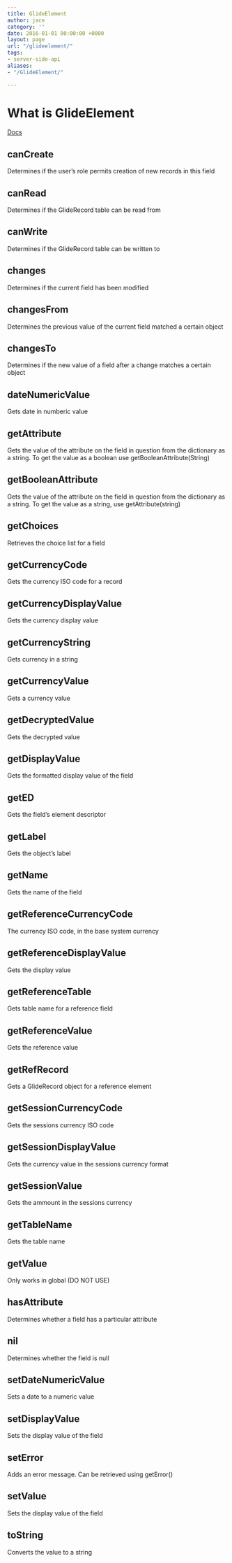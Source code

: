 ```yaml
---
title: GlideElement
author: jace
category: ''
date: 2016-01-01 00:00:00 +0000
layout: page
url: "/glideelement/"
tags:
- server-side-api
aliases:
- "/GlideElement/"

---
```

# What is GlideElement
<!--more-->

[Docs](https://docs.servicenow.com/bundle/kingston-application-development/page/app-store/dev_portal/API_reference/glideElement/concept/c_GlideElementScopedAPI.html)


## canCreate

Determines if the user’s role permits creation of new records in this field                                                                             

## canRead

Determines if the GlideRecord table can be read from                                                                                                    

## canWrite

Determines if the GlideRecord table can be written to                                                                                                   

## changes

Determines if the current field has been modified                                                                                                       

## changesFrom

Determines the previous value of the current field matched a certain object                                                                             

## changesTo

Determines if the new value of a field after a change matches a certain object                                                                          

## dateNumericValue

Gets date in numberic value                                                                                                                             

## getAttribute

Gets the value of the attribute on the field in question from the dictionary as a string. To get the value as a boolean use getBooleanAttribute(String) 

## getBooleanAttribute

Gets the value of the attribute on the field in question from the dictionary as a string. To get the value as a string, use getAttribute(string)        

## getChoices

Retrieves the choice list for a field                                                                                                                   

## getCurrencyCode

Gets the currency ISO code for a record                                                                                                                 

## getCurrencyDisplayValue

Gets the currency display value                                                                                                                         

## getCurrencyString

Gets currency in a string                                                                                                                               

## getCurrencyValue

Gets a currency value                                                                                                                                   

## getDecryptedValue

Gets the decrypted value                                                                                                                                

## getDisplayValue

Gets the formatted display value of the field                                                                                                           

## getED

Gets the field’s element descriptor                                                                                                                     

## getLabel

Gets the object’s label                                                                                                                                 

## getName

Gets the name of the field                                                                                                                              

## getReferenceCurrencyCode

The currency ISO code, in the base system currency                                                                                                      

## getReferenceDisplayValue

Gets the display value                                                                                                                                  

## getReferenceTable

Gets table name for a reference field                                                                                                                   

## getReferenceValue

Gets the reference value                                                                                                                                

## getRefRecord

Gets a GlideRecord object for a reference element                                                                                                       

## getSessionCurrencyCode

Gets the sessions currency ISO code                                                                                                                     

## getSessionDisplayValue

Gets the currency value in the sessions currency format                                                                                                 

## getSessionValue

Gets the ammount in the sessions currency                                                                                                               

## getTableName

Gets the table name                                                                                                                                     

## getValue

Only works in global (DO NOT USE)                                                                                                                                   

## hasAttribute

Determines whether a field has a particular attribute                                                                                                   

## nil

Determines whether the field is null                                                                                                                    

## setDateNumericValue

Sets a date to a numeric value                                                                                                                          

## setDisplayValue

Sets the display value of the field                                                                                                                     

## setError

Adds an error message. Can be retrieved using getError()                                                                                                

## setValue

Sets the display value of the field                                                                                                                     

## toString

Converts the value to a string